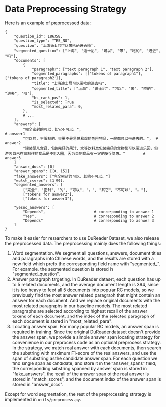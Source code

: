 # Data Preprocessing Strategy

Here is an example of preprocessed data:
```
{
    "question_id": 186358,
    "question_type": "YES_NO",
    "question": "上海迪士尼可以带吃的进去吗",
    "segmented_question": ["上海", "迪士尼", "可以", "带", "吃的", "进去", "吗"],
    "documents": [
        {
            "paragraphs": ["text paragraph 1", "text paragraph 2"],
            "segmented_paragraphs": [["tokens of paragraph1"], ["tokens of paragraph2"]],
            "title": "上海迪士尼可以带吃的进去吗",
            "segmented_title": ["上海", "迪士尼", "可以", "带", "吃的", "进去", "吗"],
            "bs_rank_pos": 1,
            "is_selected": True
            "most_related_para": 0,
        },
        # ...
    ],
    "answers": [
        "完全密封的可以，其它不可以。",                                        # answer1
        "可以的，不限制的。只要不是易燃易爆的危险物品，一般都可以带进去的。",  # answer2
        "罐装婴儿食品、包装完好的果汁、水等饮料及包装完好的食物都可以带进乐园，但游客自己在家制作的食品是不能入园，因为自制食品有一定的安全隐患。"        # answer3
    ]
    "answer_docs": [0],
    "answer_spans": [[0, 15]]
    "fake_answers": ["完全密封的可以，其他不可以。"],
    "match_scores": [1.00],
    "segmented_answers": [
        ["完全", "密封", "的", "可以", "，", "其它", "不可以", "。"],
        ["tokens for answer2"],
        ["tokens for answer3"],

    "yesno_answers": [
        "Depends",                      # corresponding to answer 1
        "Yes",                          # corresponding to answer 2
        "Depends"                       # corresponding to asnwer 3
    ]
}
```

To make it easier for researchers to use DuReader Dataset, we also release the preprocessed data. The preprocessing mainly does the following things:
1. Word segmentation. We segment all questions, answers, document titles and paragraphs into Chinese words, and the results are stored with a new field which prefix the corresponding field name with "segmented_". For example, the segmented question is stored in "segmented_question".
2. Answer paragraph targeting. In DuReader dataset, each question has up to 5 related documents, and the average document length is 394, since it is too heavy to feed all 5 documents into popular RC models, so we previously find the most answer related paragraph that might contain an answer for each document. And we replace original documents with the most related paragraphs  in our baseline models. The most related paragraphs are selected according to highest recall of the answer tokens of each document, and the index of the selected paragraph of each document is stored in "most_related_para".
3. Locating answer span. For many popular RC models, an answer span is required in training. Since the original DuReader dataset doesn't provide the answer span, we provide a simple answer span locating strategy  for convenience in our preprocess code as an optional preprocess strategy. In the strategy, we match real answer with each documents, then search the substring with maximum F1-score of the real answers, and use the span of substring as the candidate answer span. For each question we find single span as candidate, and store it in the "answer_spans" field, the corresponding substring spanned by answer span is stored in "fake_answers", the recall of the answer span of the real answer is stored in "match_scores", and the document index of the answer span is stored in "answer_docs".

Except for word segmentation, the rest of the preprocessing strategy is implemented in `utils/preprocess.py`.
